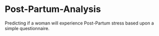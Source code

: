 # Post-Partum-Analysis
Predicting if a woman will experience Post-Partum stress based upon a simple questionnaire.
